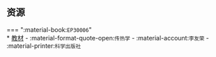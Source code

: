 ## 资源  
=== ":material-book:`EP30006`"  
    * [教材](https://api.mir6.com/api/lanzou?url=https://cqu-openlib.lanzout.com/ikX1Y2ecwiva&down=true) - :material-format-quote-open:`传热学` - :material-account:`李友荣` - :material-printer:`科学出版社`  